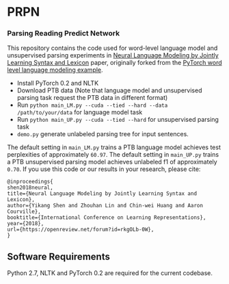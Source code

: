 # PRPN

### Parsing Reading Predict Network

This repository contains the code used for word-level language model and unsupervised parsing experiments in [Neural Language Modeling by Jointly Learning Syntax and Lexicon](https://openreview.net/forum?id=rkgOLb-0W) paper, originally forked from the [PyTorch word level language modeling example](https://github.com/pytorch/examples/tree/master/word_language_model).

+ Install PyTorch 0.2 and NLTK
+ Download PTB data (Note that language model and unsupervised parsing task request the PTB data in different format)
+ Run `python main_LM.py --cuda --tied --hard --data /path/to/your/data` for language model task
+ Run `python main_UP.py --cuda --tied --hard` for unsupervised parsing task
+ `demo.py` generate unlabeled parsing tree for input sentences. 

The default setting in `main_LM.py` trains a PTB language model achieves test perplexities of approximately `60.97`.
The default setting in `main_UP.py` trains a PTB unsupervised parsing model achieves unlabeled f1 of approximately `0.70`.
If you use this code or our results in your research, please cite:

```
@inproceedings{
shen2018neural,
title={Neural Language Modeling by Jointly Learning Syntax and Lexicon},
author={Yikang Shen and Zhouhan Lin and Chin-wei Huang and Aaron Courville},
booktitle={International Conference on Learning Representations},
year={2018},
url={https://openreview.net/forum?id=rkgOLb-0W},
}
```

## Software Requirements

Python 2.7, NLTK and PyTorch 0.2 are required for the current codebase.
